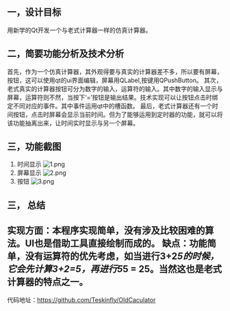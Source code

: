 ## 一，设计目标
用新学的Qt开发一个与老式计算器一样的仿真计算器。
## 二，简要功能分析及技术分析
首先，作为一个仿真计算器，其外观得要与真实的计算器差不多，所以要有屏幕，按钮，这可以使用qt的ui界面编辑，屏幕用QLabel,按键用QPushButton。
	其次，老式真实的计算器按钮可分为数字的输入，运算符的输入。其中数字的输入显示与屏幕，运算符则不然，当按下‘=’按钮是输出结果。技术实现可以让按钮点击时绑定不同对应的事件。其中事件运用qt中的槽函数。
	最后，老式计算器还有一个时间按钮，点击时屏幕会显示当前时间。但为了能够运用到定时器的功能，就可以将该功能抽离出来，让时间实时显示与另一个屏幕。
## 三，功能截图
1. 时间显示
![1.png](https://upload-images.jianshu.io/upload_images/21680686-18d2e45f37826fa8.png?imageMogr2/auto-orient/strip%7CimageView2/2/w/1240)
2. 屏幕显示
![2.png](https://upload-images.jianshu.io/upload_images/21680686-11ec979d5d6f61cc.png?imageMogr2/auto-orient/strip%7CimageView2/2/w/1240)
3. 按钮
![3.png](https://upload-images.jianshu.io/upload_images/21680686-258d795cce8c04ea.png?imageMogr2/auto-orient/strip%7CimageView2/2/w/1240)
## 三， 总结
实现方面：本程序实现简单，没有涉及比较困难的算法。UI也是借助工具直接绘制而成的。
缺点：功能简单，没有运算符的优先考虑，如当进行3+2*5的时候，它会先计算3+2=5，再进行5*5 = 25。当然这也是老式计算器的特点之一。
---
代码地址：https://github.com/Teskinfly/OldCaculator

